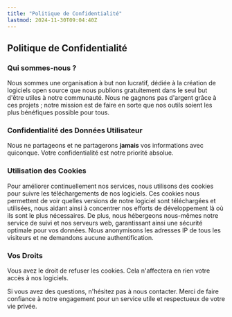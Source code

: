 ```yaml
---
title: "Politique de Confidentialité"
lastmod: 2024-11-30T09:04:40Z
---
```


<div class="content-wrapper">
<div class="privacy-policy">

## Politique de Confidentialité

### Qui sommes-nous ?
Nous sommes une organisation à but non lucratif, dédiée à la création de logiciels open source que nous publions 
gratuitement dans le seul but d'être utiles à notre communauté. Nous ne gagnons pas d'argent grâce à ces projets ; 
notre mission est de faire en sorte que nos outils soient les plus bénéfiques possible pour tous.

### Confidentialité des Données Utilisateur
Nous ne partageons et ne partagerons **jamais** vos informations avec quiconque. Votre confidentialité est notre 
priorité absolue.

### Utilisation des Cookies
Pour améliorer continuellement nos services, nous utilisons des cookies pour suivre les téléchargements de nos 
logiciels. Ces cookies nous permettent de voir quelles versions de notre logiciel sont téléchargées et utilisées, 
nous aidant ainsi à concentrer nos efforts de développement là où ils sont le plus nécessaires. De plus, nous 
hébergeons nous-mêmes notre service de suivi et nos serveurs web, garantissant ainsi une sécurité optimale pour vos données. Nous anonymisons les adresses IP de tous les visiteurs et ne demandons aucune authentification.

### Vos Droits
Vous avez le droit de refuser les cookies. Cela n'affectera en rien votre accès à nos logiciels.

Si vous avez des questions, n'hésitez pas à nous contacter. Merci de faire confiance à notre engagement pour un 
service utile et respectueux de votre vie privée.

</div>
</div>

